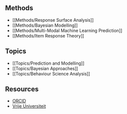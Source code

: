 ## Methods

  - [[Methods/Response Surface Analysis]]
  - [[Methods/Bayesian Modelling]]
  - [[Methods/Multi-Modal Machine Learning Prediction]]
  - [[Methods/Item Response Theory]]

## Topics

  - [[Topics/Prediction and Modelling]]
  - [[Topics/Bayesian Approaches]]
  - [[Topics/Behaviour Science Analysis]]

## Resources
  - [ORCID](https://orcid.org/0000-0001-5926-5247)
  - [Vrije Universiteit](https://research.vu.nl/en/persons/dirk-pelt)
